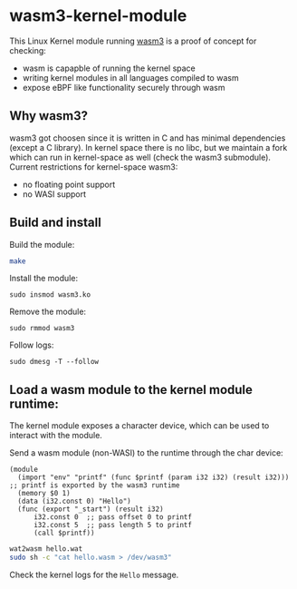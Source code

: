 # wasm3-kernel-module
This Linux Kernel module running [wasm3](https://github.com/wasm3/wasm3) is a proof of concept for checking:
- wasm is capapble of running the kernel space
- writing kernel modules in all languages compiled to wasm
- expose eBPF like functionality securely through wasm

## Why wasm3?

wasm3 got choosen since it is written in C and has minimal dependencies (except a C library).
In kernel space there is no libc, but we maintain a fork which can run in kernel-space as well (check the wasm3 submodule).
Current restrictions for kernel-space wasm3:
- no floating point support
- no WASI support

## Build and install

Build the module:
```bash
make
```

Install the module:
```
sudo insmod wasm3.ko
```

Remove the module:
```
sudo rmmod wasm3
```

Follow logs:
```
sudo dmesg -T --follow
```

## Load a wasm module to the kernel module runtime:
The kernel module exposes a character device, which can be used to interact with the module.

Send a wasm module (non-WASI) to the runtime through the char device:

```wat
(module
  (import "env" "printf" (func $printf (param i32 i32) (result i32))) ;; printf is exported by the wasm3 runtime
  (memory $0 1)
  (data (i32.const 0) "Hello")
  (func (export "_start") (result i32)
      i32.const 0  ;; pass offset 0 to printf
      i32.const 5  ;; pass length 5 to printf
      (call $printf))
```

```bash
wat2wasm hello.wat
sudo sh -c "cat hello.wasm > /dev/wasm3"
```

Check the kernel logs for the `Hello` message.

